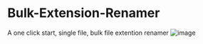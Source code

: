 # Bulk-Extension-Renamer
 A one click start, single file, bulk file extention renamer
![image](https://github.com/ProtoBotic/Bulk-Extension-Renamer/assets/155253484/012a15c2-55f0-4e49-9907-66cd7fe4491c)
